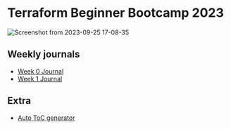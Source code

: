 # Terraform Beginner Bootcamp 2023
![Screenshot from 2023-09-25 17-08-35](https://github.com/hiendinhngoc/terraform-beginner-bootcamp-2023/assets/6258714/8c46754d-04f6-4a6d-96fd-396e0fcb4bfd)

## Weekly journals
- [Week 0 Journal](/jounal/week0.md)
- [Week 1 Journal](/jounal/week1.md)

## Extra
- [Auto ToC generator](https://luciopaiva.com/markdown-toc/)
